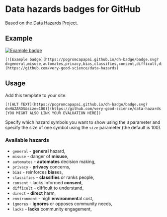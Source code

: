 # Data hazards badges for GitHub

Based on the [Data Hazards Project](https://github.com/very-good-science/data-hazards).

## Example

[![Example badge](badge.svg?d=general,misuse,automates,privacy,bias,classifies,consent,difficult,direct,environment,ignores,lacks,privacy&size=100)](https://github.com/very-good-science/data-hazards)

```
[![Example badge](https://pogromcapapai.github.io/dh-badge/badge.svg?d=general,misuse,automates,privacy,bias,classifies,consent,difficult,direct,environment,ignores,lacks&size=100)](https://github.com/very-good-science/data-hazards)
```

## Usage

Add this template to your site:
```
[![ALT TEXT](https://pogromcapapai.github.io/dh-badge/badge.svg?d=HAZARDS&size=100)](https://github.com/very-good-science/data-hazards [YOU MIGHT ALSO LINK YOUR EVALUATION HERE])
``` 

Specify which hazard symbols you want to show using the `d` parameter and specify the size of one symbol using the `size` parameter (the default is 100).

### Available hazards

- `general` - **general** hazard,
- `misuse` - danger of **misuse**,
- `automates` - **automates** decision making,
- `privacy` - **privacy** concerns,
- `bias` - reinforces **bias**es,
- `classifies` - **classifies** or ranks people,
- `consent` - lacks informed **consent**,
- `difficult` - difficult to understand,
- `direct` - **direct** harm,
- `environment` - high **environment**al cost,
- `ignores` - **ignores** or opposes community needs,
- `lacks` - **lacks** community engagement,